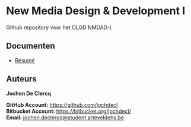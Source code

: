 New Media Design & Development I
=================================
Github repository voor het OLOD NMDAD-I.

Documenten
----------
* [Résumé](docs/resume.md)

Auteurs
-------
**Jochen De Clercq**

**GitHub Account:** https://github.com/jochdecl  
**Bitbucket Account:** https://bitbucket.org/jochdecl/  
**Email:** jochen.declercq@student.arteveldehs.be
